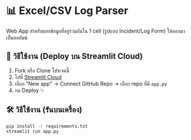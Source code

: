 # 📊 Excel/CSV Log Parser

Web App สำหรับแยกข้อมูลที่อยู่รวมกันใน 1 cell (รูปแบบ Incident/Log Form) ให้ออกมาเป็นคอลัมน์

## 🚀 วิธีใช้งาน (Deploy บน Streamlit Cloud)

1. Fork หรือ Clone โปรเจคนี้
2. ไปที่ [Streamlit Cloud](https://share.streamlit.io/)
3. เลือก "New app" → Connect GitHub Repo → เลือก repo ที่มี `app.py`
4. กด Deploy ✨

## 🛠️ วิธีใช้งาน (รันบนเครื่อง)

```bash
pip install -r requirements.txt
streamlit run app.py
